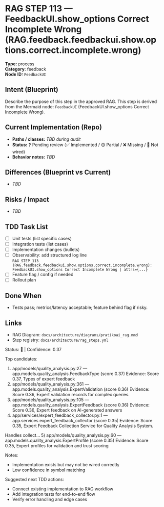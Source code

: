 # RAG STEP 113 — FeedbackUI.show_options Correct Incomplete Wrong (RAG.feedback.feedbackui.show.options.correct.incomplete.wrong)

**Type:** process  
**Category:** feedback  
**Node ID:** `FeedbackUI`

## Intent (Blueprint)
Describe the purpose of this step in the approved RAG. This step is derived from the Mermaid node: `FeedbackUI` (FeedbackUI.show_options Correct Incomplete Wrong).

## Current Implementation (Repo)
- **Paths / classes:** _TBD during audit_
- **Status:** ❓ Pending review (✅ Implemented / 🟡 Partial / ❌ Missing / 🔌 Not wired)
- **Behavior notes:** _TBD_

## Differences (Blueprint vs Current)
- _TBD_

## Risks / Impact
- _TBD_

## TDD Task List
- [ ] Unit tests (list specific cases)
- [ ] Integration tests (list cases)
- [ ] Implementation changes (bullets)
- [ ] Observability: add structured log line  
  `RAG STEP 113 (RAG.feedback.feedbackui.show.options.correct.incomplete.wrong): FeedbackUI.show_options Correct Incomplete Wrong | attrs={...}`
- [ ] Feature flag / config if needed
- [ ] Rollout plan

## Done When
- Tests pass; metrics/latency acceptable; feature behind flag if risky.

## Links
- RAG Diagram: `docs/architecture/diagrams/pratikoai_rag.mmd`
- Step registry: `docs/architecture/rag_steps.yml`


<!-- AUTO-AUDIT:BEGIN -->
Status: 🔌  |  Confidence: 0.37

Top candidates:
1) app/models/quality_analysis.py:27 — app.models.quality_analysis.FeedbackType (score 0.37)
   Evidence: Score 0.37, Types of expert feedback
2) app/models/quality_analysis.py:361 — app.models.quality_analysis.ExpertValidation (score 0.36)
   Evidence: Score 0.36, Expert validation records for complex queries
3) app/models/quality_analysis.py:105 — app.models.quality_analysis.ExpertFeedback (score 0.36)
   Evidence: Score 0.36, Expert feedback on AI-generated answers
4) app/services/expert_feedback_collector.py:1 — app.services.expert_feedback_collector (score 0.35)
   Evidence: Score 0.35, Expert Feedback Collection Service for Quality Analysis System.

Handles collect...
5) app/models/quality_analysis.py:60 — app.models.quality_analysis.ExpertProfile (score 0.35)
   Evidence: Score 0.35, Expert profiles for validation and trust scoring

Notes:
- Implementation exists but may not be wired correctly
- Low confidence in symbol matching

Suggested next TDD actions:
- Connect existing implementation to RAG workflow
- Add integration tests for end-to-end flow
- Verify error handling and edge cases
<!-- AUTO-AUDIT:END -->
